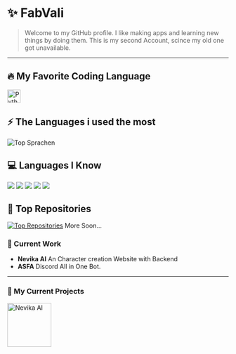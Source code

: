 # ✨ FabVali
> Welcome to my GitHub profile. I like making apps and learning new things by doing them. This is my second Account, scince my old one got unavailable.
-------

## 🔥 My Favorite Coding Language
<a href="https://www.python.org/">
  <img src="https://img.shields.io/badge/I like-Python-3776AB?style=flat&logo=python&logoColor=FFD43B" alt="Python Badge" height="30">
</a>

## ⚡ The Languages i used the most
![Top Sprachen](https://github-readme-stats.vercel.app/api/top-langs/?username=fabvali08&layout=compact&theme=github_dark)

## 💻 Languages I Know
[![](https://skillicons.dev/icons?i=python)](https://www.python.org/ "Python")
[![](https://skillicons.dev/icons?i=javascript)](https://developer.mozilla.org/en-US/docs/Web/JavaScript/ "JavaScript")
[![](https://skillicons.dev/icons?i=html)](https://developer.mozilla.org/en-US/docs/Web/JavaScript/ "HTML5")
[![](https://skillicons.dev/icons?i=css)](https://developer.mozilla.org/en-US/docs/Web/JavaScript/ "CSS")
[![](https://skillicons.dev/icons?i=postgresql)](https://www.postgresql.org "postgresql")


## 🚀 Top Repositories
[![Top Repositories](https://github-readme-stats.vercel.app/api/pin/?username=fabvali08&repo=easter-egg-discord-bot&theme=github_dark)](https://github.com/fabvali08/easter-egg-discord-bot) More Soon...

### 🚧 Current Work
- **Nevika AI**
    An Character creation Website with Backend
- **ASFA**
    Discord All in One Bot.
--------
### 🔧 My Current Projects
<a href="https://api.asfa-bot.xyz"><img src="https://i.ibb.co/Z1GhfwgD/zU15qXq.png" alt="Nevika AI" width="100"/></a>

<!--
**FabVali08/fabvali08** is a ✨ _special_ ✨ repository because its `README.md` (this file) appears on your GitHub profile.

Here are some ideas to get you started:

- 🔭 I’m currently working on ...
- 🌱 I’m currently learning ...
- 👯 I’m looking to collaborate on ...
- 🤔 I’m looking for help with ...
- 💬 Ask me about ...
- 📫 How to reach me: ...
- 😄 Pronouns: ...
- ⚡ Fun fact: ...
-->
